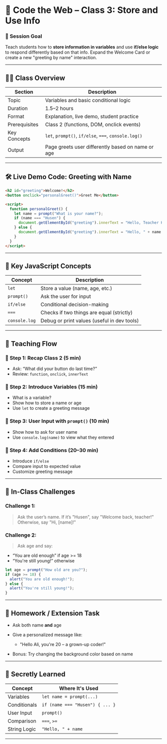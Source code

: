 # 🏫 **Code the Web – Class 3: Store and Use Info**

### 🎯 **Session Goal**

Teach students how to **store information in variables** and use **if/else logic** to respond differently based on that info. Expand the Welcome Card or create a new "greeting by name" interaction.

---

## 🧑‍🏫 **Class Overview**

| Section       | Description                                          |
| ------------- | ---------------------------------------------------- |
| Topic         | Variables and basic conditional logic                |
| Duration      | 1.5–2 hours                                          |
| Format        | Explanation, live demo, student practice             |
| Prerequisites | Class 2 (functions, DOM, onclick events)             |
| Key Concepts  | `let`, `prompt()`, `if/else`, `===`, `console.log()` |
| Output        | Page greets user differently based on name or age    |

---

## 🛠️ **Live Demo Code: Greeting with Name**

```html
<h2 id="greeting">Welcome!</h2>
<button onclick="personalGreet()">Greet Me</button>

<script>
  function personalGreet() {
    let name = prompt("What is your name?");
    if (name === "Husen") {
      document.getElementById("greeting").innerText = "Hello, Teacher Husen!";
    } else {
      document.getElementById("greeting").innerText = "Hello, " + name + "!";
    }
  }
</script>
```

---

## 📖 **Key JavaScript Concepts**

| Concept       | Description                                 |
| ------------- | ------------------------------------------- |
| `let`         | Store a value (name, age, etc.)             |
| `prompt()`    | Ask the user for input                      |
| `if/else`     | Conditional decision-making                 |
| `===`         | Checks if two things are equal (strictly)   |
| `console.log` | Debug or print values (useful in dev tools) |

---

## 🧭 **Teaching Flow**

### 🔹 Step 1: Recap Class 2 (5 min)

* Ask: “What did your button do last time?”
* Review: `function`, `onclick`, `innerText`

### 🔹 Step 2: Introduce Variables (15 min)

* What is a variable?
* Show how to store a name or age
* Use `let` to create a greeting message

### 🔹 Step 3: User Input with `prompt()` (10 min)

* Show how to ask for user name
* Use `console.log(name)` to view what they entered

### 🔹 Step 4: Add Conditions (20–30 min)

* Introduce `if/else`
* Compare input to expected value
* Customize greeting message

---

## 🧪 **In-Class Challenges**

### Challenge 1:

> Ask the user’s name. If it’s "Husen", say "Welcome back, teacher!" Otherwise, say "Hi, \[name]!"

### Challenge 2:

> Ask age and say:

* “You are old enough” if age >= 18
* “You're still young!” otherwise

```js
let age = prompt("How old are you?");
if (age >= 18) {
  alert("You are old enough!");
} else {
  alert("You're still young!");
}
```

---

## 📝 **Homework / Extension Task**

* Ask both name **and** age
* Give a personalized message like:

  * "Hello Ali, you're 20 – a grown-up coder!"
* Bonus: Try changing the background color based on name

---

## 🧠 **Secretly Learned**

| Concept      | Where It's Used                 |
| ------------ | ------------------------------- |
| Variables    | `let name = prompt(...)`        |
| Conditionals | `if (name === "Husen") { ... }` |
| User Input   | `prompt()`                      |
| Comparison   | `===`, `>=`                     |
| String Logic | `"Hello, " + name`              |

---
